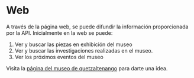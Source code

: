 Web
===
A través de la página web, se puede difundir la información proporcionada por la API. 
Inicialmente en la web se puede:
  1. Ver y buscar las piezas en exhibición del museo
  2. Ver y buscar las investigaciones realizadas en el museo.
  3. Ver los próximos eventos del museo

Visita la [página del museo de quetzaltenango](http://www.museoxela.com) para darte una idea. 
